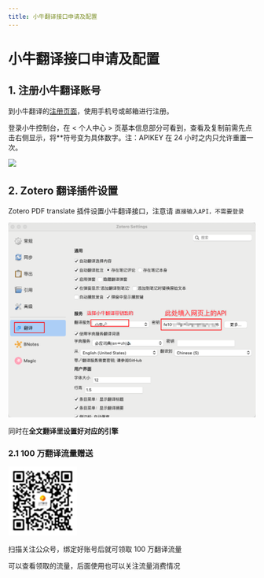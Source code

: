 ```yaml
---
title: 小牛翻译接口申请及配置
---
```


# 小牛翻译接口申请及配置

## 1. 注册小牛翻译账号

到小牛翻译的[注册页面](https://niutrans.com/register)，使用手机号或邮箱进行注册。

登录小牛控制台，在 < 个人中心 > 页基本信息部分可看到，查看及复制前需先点击右侧显示，将\*\*符号变为具体数字。注：APIKEY 在 24 小时之内只允许重置一次。

![](../../../assets/images/zotero-plugin-translate/niutrans-1.bmp)

## 2. Zotero 翻译插件设置

Zotero PDF translate 插件设置小牛翻译接口，注意请 `直接输入API，不需要登录`

![](../../../assets/images/zotero-plugin-translate/niutrans-2.png)

同时在**全文翻译里设置好对应的引擎**

### 2.1 100 万翻译流量赠送

![](../../../assets/images/zotero-plugin-translate/niutrans-3.png)

扫描关注公众号，绑定好账号后就可领取 100 万翻译流量

可以查看领取的流量，后面使用也可以关注流量消费情况
